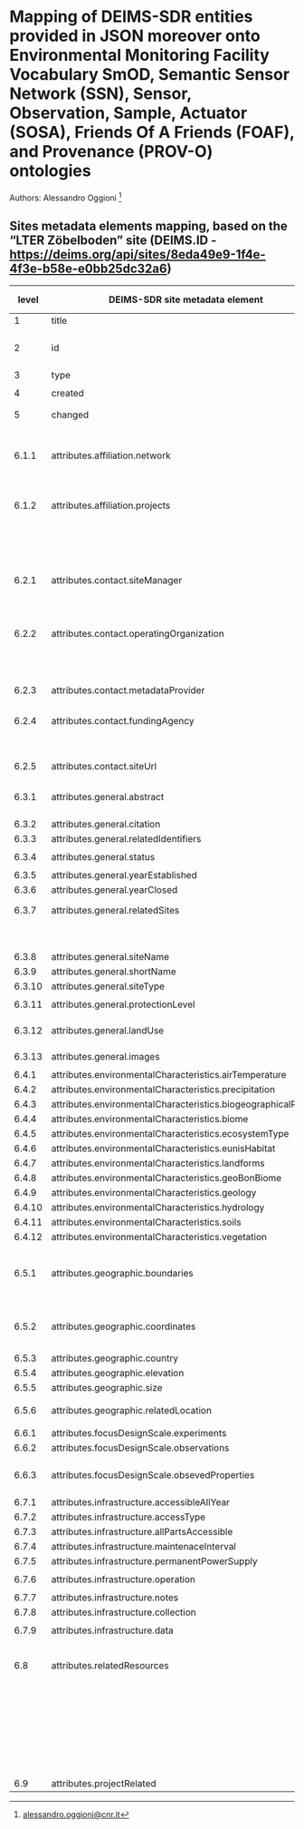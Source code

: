 # Mapping of DEIMS-SDR entities provided in JSON moreover onto Environmental Monitoring Facility Vocabulary SmOD, Semantic Sensor Network (SSN), Sensor, Observation, Sample, Actuator (SOSA), Friends Of A Friends (FOAF), and Provenance (PROV-O) ontologies

Authors: Alessandro Oggioni [^1]
[^1]: alessandro.oggioni@cnr.it


## Sites metadata elements mapping, based on the “LTER Zöbelboden” site (DEIMS.ID - https://deims.org/api/sites/8eda49e9-1f4e-4f3e-b58e-e0bb25dc32a6)

| **level** | **DEIMS-SDR site metadata element** | **JSON path (evaluated with Jayway JsonPath - https://sumiya.page)** | **JSON data item example** | **RDF rendering** | **notes** |
| --------- | ----------------------------------- | -------------------------------------------------------------------- | -------------------------- | ----------------- | --------- |
| 1	| title	| \$.title	| `"LTER Zöbelboden - Austria"`	| `ef:name "LTER Zöbelboden - Austria"@en` | 
| 2	| id	| concat( \$.id.prefix, \$.id.suffix) | `"https://deims.org/8eda49e9-1f4e-4f3e-b58e-e0bb25dc32a6"` | `<https://deims.org/8eda49e9-1f4e-4f3e-b58e-e0bb25dc32a6> rdf:type ef:EnvironmentalMonitoringFacility , prov:Entity` |
| 3	| type | $.type	| `"site"` | `ef:specialisedEMFType ‘site’@en` |
| 4	| created	| $.created	| `"2012-12-25T18:53:54+0100"` | `dcterms:issued "2012-12-25T18:53:54+0100"^^xsd:dateTime` |
| 5	| changed	| $.changed	| `"2025-01-07T11:14:56+0100"` | `dct:modified "2025-01-07T11:14:56+0100"^^xsd:dateTime` |
| 6.1.1	| attributes.affiliation.network | $.attributes.affiliation.networks[*].network.id.suffix	| `[ "a020d91b-500b-474e-948b-cf5856121cb2", "c3abdc60-49f1-49db-81fe-863b7dbb21d3", … ]`	| `ef:belongsTo <https://deims.org/network/ a020d91b-500b-474e-948b-cf5856121cb2> , <https://deims.org/network/c3abdc60-49f1-49db-81fe-863b7dbb21d3> , …`	| by concatenating the suffix with the string 'https://deims.org/network/' and iterating over each of the obtained suffixes |
| 6.1.2	| attributes.affiliation.projects	| $.attributes.affiliation.projects[?(@.uri != null)]	| `[ "https://cordis.europa.eu/project/id/641762", "http://www.enveurope.eu/", "https://www.expeeronline.eu/", … ]`	| `prov:wasGeneratedBy <http://www.enveurope.eu/> , <https://cordis.europa.eu/project/id/820852> , …`	| only for the project(s) with URI |
| | | | `<https://cordis.europa.eu/project/id/820852> rdf:type foaf:Project; foaf:name "e-shape (H2020)"@en` | for create project(s) node |
| 6.2.1	| attributes.contact.siteManager | $.attributes.contact.siteManager[*].[?(@.type == 'person')] | `[{ "type": "person", "name": "Gisela Proell", "email": "gisela.proell@umweltbundesamt.at", "orcid": null … ]`	| `dcat:contactPoint [ rdf:type prov:Person , foaf:Person; rdfs:seeAlso <https://orcid.org/0000-0002-8294-0690>; foaf:fullName "Thomas Dirnboeck"; foaf:hasEmail  <mailto:thomas.dirnboeck@umweltbundesamt.at> ]; ...` | iterating over each of the obtained persons |
| 6.2.2 | attributes.contact.operatingOrganization | $.attributes.contact.operatingOrganisation[?(@.type == 'organisation')].[?(@.ror != null)] | `[{ "type": "organisation", "name"name": "Environment Agency Austria (EAA)", "url": "http://www.umweltbundesamt.at/", "ror": "https://ror.org/013vyke20" } ]`	| `<https://ror.org/013vyke20> rdf:type foaf:Organization; foaf:homepage  <http://www.umweltbundesamt.at/>; foaf:name "Environment Agency Austria (EAA)"@en` |	with the aim of creating a new node for the organizations graph |
| |	|	| `dct:publisher <https://ror.org/013vyke20>` | with the aim to have the property expressed in site |
| 6.2.3 | attributes.contact.metadataProvider | $.attributes.contact.metadataProvider[?(@.type == 'person')] | `[{ "type": "person", "name": "Gisela Proell", "email": "gisela.proell@umweltbundesamt.at", "orcid": null}, … }` |	-	| not yet included |
| 6.2.4	| attributes.contact.fundingAgency | $.attributes.contact.fundingAgency[?(@.type == 'organisation')].[?(@.ror != null)]	| `[{ "type": "organisation", "name": "Environment Agency Austria (EAA)", "url": "http://www.umweltbundesamt.at/", "ror": "https://ror.org/013vyke20" }]`	| `<https://ror.org/013vyke20> rdf:type foaf:Organization; foaf:homepage  <http://www.umweltbundesamt.at/>; foaf:name "Environment Agency Austria (EAA)"@en` |	with the aim of creating a new node for the organizations graph |
| | | | -	| not yet included |
| 6.2.5 | attributes.contact.siteUrl | $.attributes.contact.siteUrl[*] | `[{ "title": "Zöbelboden (german long version)", "value": "https://www.umweltbundesamt.at/umweltthemen/oekosystemmonitoring/zoebelboden" }, … ]`	| -	| not included |
| 6.3.1	| attributes.general.abstract	| $.attributes.general.abstract	| `"The Zöbelboden was established in 1992 as the only Integrated Monitoring station in Austria under the UN …"` | `dct:description "The Zöbelboden was established in 1992 as the only Integrated Monitoring station in Austria under the UN …"` | |
| 6.3.2	| attributes.general.citation	| $.attributes.general.citation	| `"Zöbelboden (1992), Austria. Mountain forest ecosystem … "` | - | not included |
| 6.3.3	| attributes.general.relatedIdentifiers	| $.attributes.general.relatedIdentifiers | `null` | - | not included |
| 6.3.4	| attributes.general.status	| $.attributes.general.status	| `{ "label": "Operational", "uri": "http://codes.wmo.int/wmdr/ReportingStatus/operational" }`	| -	| not included |
| 6.3.5	| attributes.general.yearEstablished | $.attributes.general.yearEstablished | `1992` | `dcat:startDate "1992"^^xsd:date` | | |
| 6.3.6 | attributes.general.yearClosed | $.attributes.general.yearClosed | `dcat:endDate ""^^xsd:date` | | |
| 6.3.7 | attributes.general.relatedSites | $.attributes.general.relatedSites[?(@.typeOfRelationship.label == 'belongs to')].listOfSites[*].id[?(@.suffix != null)].suffix | `["d0a8da18-0881-4ebe-bccf-bc4cb4e25701"]` | `ef:broader <https://deims.org/d0a8da18-0881-4ebe-bccf-bc4cb4e25701>` | parent site |
| | | $.attributes.general.relatedSites[?(@.typeOfRelationship.label == 'contains')].listOfSites[*].id[?(@.suffix != null)].suffix | `null` | `ef:narrower` | children site |
| 6.3.8	| attributes.general.siteName	| $.attributes.general.siteName | `"LTER Zöbelboden"`	| -	| not included |
| 6.3.9 |	attributes.general.shortName | $.attributes.general.shortName | `"Zöbelboden"` | - | not included |
| 6.3.10 | attributes.general.siteType	| $.attributes.general.siteType	| `"Stationary land-based site"` | - | not included |
| 6.3.11 | attributes.general.protectionLevel | $.attributes.general.protectionLevel | `[{"label": "Category II – National Park", "uri": "http://dd.eionet.europa.eu/vocabularyconcept/cdda/IucnCategoryValue/II" }]` | - | not yet included |
| 6.3.12 | attributes.general.landUse | $.attributes.general.landUse | `[{ "label": "accommodation and food services", "uri": "https://inspire.ec.europa.eu/codelist/HILUCSValue/3_1_3_AccommodationAndFoodServices" }, … ]` | - | not included |
| 6.3.13 | attributes.general.images	| $.attributes.general.images	| `[{ "url": "https://deims.org/sites/default/files/photos/lter-zobelboden-austria_6805.jpg", "alt": "Automatic chamber for soil carbon respiration " }, … ]` | -	| not included |
| 6.4.1 | attributes.environmentalCharacteristics.airTemperature | $.attributes.environmentalCharacteristics.airTemperature | `{ "yearlyAverage": 7.2, "monthlyAverage": [ -0.55, … ], … }`	| -	| not included |
| 6.4.2	| attributes.environmentalCharacteristics.precipitation	| $.attributes.environmentalCharacteristics.precipitation	| `{ "yearlyAverage": 1600, "monthlyAverage": [ 129, … ], … }`	| -	| not included |
| 6.4.3	| attributes.environmentalCharacteristics.biogeographicalRegion	| $.attributes.environmentalCharacteristics.biogeographicalRegion	| `"alpine"` | - | not included |
| 6.4.4	| attributes.environmentalCharacteristics.biome	| $.attributes.environmentalCharacteristics.biome	| `"mixed_forest"` | - | not included |
| 6.4.5	| attributes.environmentalCharacteristics.ecosystemType	| $.attributes.environmentalCharacteristics.ecosystemType	| `[{ "label": "Forest", "uri": null }, … ]`	| `ef:mediaMonitored "Forest"@en`	| |
| 6.4.6 | attributes.environmentalCharacteristics.eunisHabitat | $.attributes.environmentalCharacteristics.eunisHabitat | `[{ "label": "Beech woodland (G1.6)", "uri": null}, … ]`	| `ef:mediaMonitored "Beech woodland (G1.6)"@en` | |
| 6.4.7	| attributes.environmentalCharacteristics.landforms	| $.attributes.environmentalCharacteristics.landforms	| `[{"label": "Mountain", "uri": null }]` | -	| not included |
| 6.4.8	| attributes.environmentalCharacteristics.geoBonBiome	| $.attributes.environmentalCharacteristics.geoBonBiome	| `[ "Terrestrial" ]`	| `ef:mediaMonitored "Terrestrial"@en` | |
| 6.4.9	| attributes.environmentalCharacteristics.geology	| $.attributes.environmentalCharacteristics.geology	| `"The main rock type is Norian dolomite (Hauptdolomit), which …"`	| -	| not included |
| 6.4.10 | attributes.environmentalCharacteristics.hydrology | $.attributes.environmentalCharacteristics.hydrology	| `"The watershed can be divided into two distinct sites: A …"`	| -	| not included |
| 6.4.11 | attributes.environmentalCharacteristics.soils | $.attributes.environmentalCharacteristics.soils | `"Intensive plot I (IP I) is located on the plateau …"` | -	| not included |
| 6.4.12 | attributes.environmentalCharacteristics.vegetation	| $.attributes.environmentalCharacteristics.vegetation | `"The mean slopes are 14° at IP I and 36° at IP II. IP I is dominated …"`	| -	| not included |
| 6.5.1	| attributes.geographic.boundaries | $.attributes.geographic.boundaries	| `"POLYGON ((14.435456610419 47.83985714374, 14.435472337769 47.840552573525, 14.435427899355 …"` | `dcterms:spatial [ rdf:type dcterms:Location; locn:geometry "<http://www.opengis.net/def/crs/EPSG/0/4326> POLYGON ((14.435456610419 47.83985714374, 14.435472337769 47.840552573525, 14.435427899355 …"^^geosparql:wktLiteral ]` | | |	
| 6.5.2	| attributes.geographic.coordinates	| $.attributes.geographic.coordinates	| `"POINT (14.444136161386 47.842246069311)"`	| `dcterms:spatial [ rdf:type dcterms:Location; dcat:centroid  "<http://www.opengis.net/def/crs/EPSG/0/4326> POINT (14.444136161386 47.842246069311)"^^geosparql:wktLiteral]`	| | |
| 6.5.3	| attributes.geographic.country	| $.attributes.geographic.country	| `[ "Austria" ]`	| -	| not included | 
| 6.5.4	| attributes.geographic.elevation	| $.attributes.geographic.elevation	| `{ "avg": 831, "min": 516, "max": 955, "unit": "msl" }`	| -	| not included | 
| 6.5.5	| attributes.geographic.size | $.attributes.geographic.size | `{ "value": 90, "unit": "ha" }`	| -	| not included | 
| 6.5.6	| attributes.geographic.relatedLocation	| $.attributes.geographic.relatedLocations | `[{ "title": "LTER Zöbelboden, Austria, Project area", "id": { "prefix": "https://deims.org/locations/", "suffix": "12b38f3f-7e72-425a-80c7-7cad35ce4c7b" }, "changed": "2024-05-07T14:22:05+0200" }, … "` | `ef:contains <https://deims.org/locations/12b38f3f-7e72-425a-80c7-7cad35ce4c7b> , …` | | |
| 6.6.1	| attributes.focusDesignScale.experiments	| $.attributes.focusDesignScale.experiments	| `{ "design": "partly experimentation", "scale": "plot scale" }`	| -	| not included | 
| 6.6.2 | attributes.focusDesignScale.observations | $.attributes.focusDesignScale.observations | `{ "design": "mainly observation", "scale": "entire catchment" }`	| -	| not included | 
| 6.6.3	| attributes.focusDesignScale.obsevedProperties	| $.attributes.focusDesignScale.observedProperties[*].uri	| `["http://vocabs.lter-europe.net/EnvThes/21476","http://vocabs.lter-europe.net/EnvThes/22025", … ]` | `ef:observedProperty <http://vocabs.lter-europe.net/EnvThes/21476> , <http://vocabs.lter-europe.net/EnvThes/22025> , …` | | |
| 6.7.1	| attributes.infrastructure.accessibleAllYear	| $.attributes.infrastructure.accessibleAllYear	| `true` | -	| not included | 
| 6.7.2	| attributes.infrastructure.accessType | $.attributes.infrastructure.accessType | `"dirt road (4WD)"` | -	| not included | 
| 6.7.3	| attributes.infrastructure.allPartsAccessible | $.attributes.infrastructure.allPartsAccessible | `false`	| -	| not included | 
| 6.7.4	| attributes.infrastructure.maintenaceInterval | $.attributes.infrastructure.maintenanceInterval | `30`	| -	| not included | 
| 6.7.5	| attributes.infrastructure.permanentPowerSupply | $.attributes.infrastructure.permanentPowerSupply | `true` | - | not included | 
| 6.7.6	| attributes.infrastructure.operation	| $.attributes.infrastructure.operation	| `{ "permanent": true, "notes": "The Zöbelboden is managed by the Umweltbundesamt GmbH. Sampling …", "siteVisitInterval": 7}` | - | not included |
| 6.7.7	| attributes.infrastructure.notes | $.attributes.infrastructure.notes | `"The Zöbelboden covers a small forested catchment (90 ha) …"`	| -	| not included |
| 6.7.8	| attributes.infrastructure.collection | $.attributes.infrastructure.collection | `[{ "label": "1 - 5 beds", "uri": null }, … ]`	| -	| not included |
| 6.7.9	| attributes.infrastructure.data | $.attributes.infrastructure.data | `{"policy": { "url": null, "rights": [ "Formal acknowledgement of the dataset providers" ], "notes": "Our data is free upon request, just write us or call us."}}`	| -	| not included |
| 6.8	| attributes.relatedResources	| $.attributes.relatedResources[*].[?(@.id.prefix=='https://deims.org/activity/')].id[?(@.suffix != null)].suffix	| `[ "4efaa2f2-6f4a-4f75-b95c-c3ffb13594a5", "94016f3b-2e6b-4f95-a759-1b0a40126dcd", … ]`	| `ef:involvedIn <https://deims.org/activity/4efaa2f2-6f4a-4f75-b95c-c3ffb13594a5> , <https://deims.org/activity/94016f3b-2e6b-4f95-a759-1b0a40126dcd> , …`	| [Activity - see mapping](mapping_Activity2RDF.md) |
| | | $.attributes.relatedResources[*].[?(@.id.prefix=='https://deims.org/sensors/')].id[?(@.suffix != null)].suffix | `[ "fb583610-fe71-4793-b1a9-43097ed5c3e3" ]`	| `ef:narrow <https://deims.org/sensors/fb583610-fe71-4793-b1a9-43097ed5c3e3>` | [Sensor - see mapping](mapping_Sensor2RDF.md) |
| | | $.attributes[?(@.relatedResources != null)].relatedResources[?(@.id.prefix=='https://deims.org/dataset/')].id[?(@.suffix != null)].suffix	| `[ "cd1fb6f8-5e57-11e3-aa73-005056ab003f", "75a7f938-7c77-11e3-8832-005056ab003f", … ]`	| `ef:hasObservation <https://deims.org/dataset/cd1fb6f8-5e57-11e3-aa73-005056ab003f > , <https://deims.org/dataset/75a7f938-7c77-11e3-8832-005056ab003f > , …` | [Dataset - see mapping](mapping_Dataset2RDF.md) |
| 6.9	| attributes.projectRelated	| $.attributes.projectRelated	| `{ "lter": { "lterSiteClassification": "Master Site" } }`	| -	| not included |
